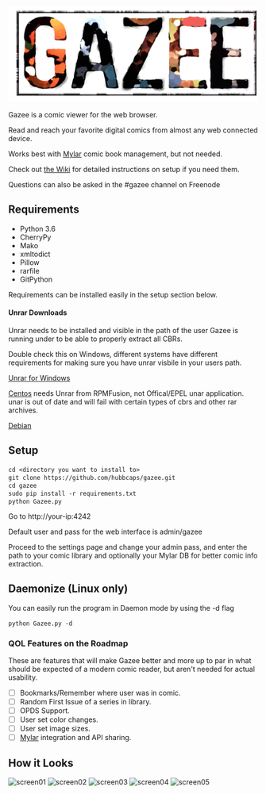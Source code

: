 ![Gazee](/public/images/logo.png)

Gazee is a comic viewer for the web browser.

Read and reach your favorite digital comics from almost any web connected device.

Works best with [Mylar](https://github.com/evilhero/mylar) comic book management, but not needed.

Check out [the Wiki](https://github.com/hubbcaps/gazee/wiki) for detailed instructions on setup if you need them.

Questions can also be asked in the #gazee channel on Freenode

## Requirements
* Python 3.6
* CherryPy
* Mako
* xmltodict
* Pillow
* rarfile
* GitPython

Requirements can be installed easily in the setup section below.

#### Unrar Downloads

Unrar needs to be installed and visible in the path of the user Gazee is running under to be able to properly extract all CBRs.

Double check this on Windows, different systems have different requirements for making sure you have unrar visbile in your users path.

[Unrar for Windows](http://www.rarlab.com/rar_add.htm)

[Centos](https://www.rpmfind.net/linux/rpm2html/search.php?query=unrar) needs Unrar from RPMFusion, not Offical/EPEL unar application. unar is out of date and will fail with certain types of cbrs and other rar archives.

[Debian](https://packages.debian.org/jessie/unrar)

## Setup

    cd <directory you want to install to>
    git clone https://github.com/hubbcaps/gazee.git
    cd gazee
    sudo pip install -r requirements.txt
    python Gazee.py


Go to http://your-ip:4242

Default user and pass for the web interface is admin/gazee

Proceed to the settings page and change your admin pass, and enter the path to your comic library and optionally your Mylar DB for better comic info extraction.

## Daemonize (Linux only)

You can easily run the program in Daemon mode by using the -d flag

    python Gazee.py -d

### QOL Features on the Roadmap

These are features that will make Gazee better and more up to par in what should be expected of a modern comic reader, but aren't needed for actual usability.

- [ ] Bookmarks/Remember where user was in comic.
- [ ] Random First Issue of a series in library.
- [ ] OPDS Support.
- [ ] User set color changes.
- [ ] User set image sizes.
- [ ] [Mylar](https://github.com/evilhero/mylar) integration and API sharing.

## How it Looks

![screen01](http://i.imgur.com/oirGqgS.png)
![screen02](http://i.imgur.com/krgVV5F.png)
![screen03](http://i.imgur.com/krL4XRh.png)
![screen04](http://i.imgur.com/nRJcTwq.png)
![screen05](http://i.imgur.com/UgLA7lx.png)
